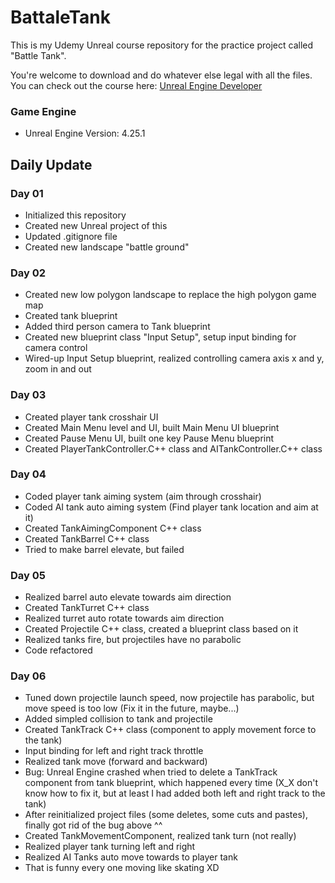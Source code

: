 # BattaleTank
This is my Udemy Unreal course repository for the practice project called "Battle Tank". 

You're welcome to download and do whatever else legal with all the files. 
You can check out the course here: [Unreal Engine Developer]( http://gdev.tv/urcgithub)

### Game Engine
* Unreal Engine Version: 4.25.1

## Daily Update 
### Day 01
* Initialized this repository
* Created new Unreal project of this
* Updated .gitignore file
* Created new landscape "battle ground"

### Day 02
* Created new low polygon landscape to replace the high polygon game map
* Created tank blueprint
* Added third person camera to Tank blueprint 
* Created new blueprint class "Input Setup", setup input binding for camera control
* Wired-up Input Setup blueprint, realized controlling camera axis x and y, zoom in and out 

### Day 03
* Created player tank crosshair UI
* Created Main Menu level  and UI, built  Main Menu UI blueprint
* Created Pause Menu UI, built one key Pause Menu blueprint
* Created PlayerTankController.C++ class and AITankController.C++ class

### Day 04
* Coded player tank aiming system (aim through crosshair)
* Coded AI tank auto aiming system (Find player tank location and aim at it)
* Created TankAimingComponent C++ class
* Created TankBarrel C++ class
* Tried to make barrel elevate, but failed

### Day 05
* Realized barrel auto elevate towards aim direction
* Created TankTurret C++ class
* Realized turret auto rotate towards aim direction
* Created Projectile C++ class, created a blueprint class based on it
* Realized tanks fire, but projectiles have no parabolic
* Code refactored

### Day 06
* Tuned down projectile launch speed, now projectile has parabolic, but move speed is too low (Fix it in the future, maybe...) 
* Added simpled collision to tank and projectile
* Created TankTrack C++ class (component to apply movement force to the tank)
* Input binding for left and right track throttle
* Realized tank move (forward and backward)
* Bug: Unreal Engine crashed when tried to delete a TankTrack component from tank blueprint, which happened every time (X_X don't know how to fix it, but at least I had added both left and right track to the tank)
* After reinitialized project files (some deletes, some cuts and pastes), finally got rid of the bug above ^^
* Created TankMovementComponent, realized tank turn (not really)
* Realized player tank turning left and right
* Realized AI Tanks auto move towards to player tank
* That is funny every one moving like skating XD